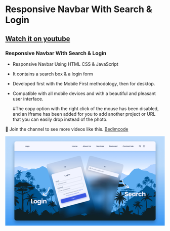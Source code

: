 # Responsive Navbar With Search & Login
## [Watch it on youtube](https://youtu.be/kviVE1t06Rg)
### Responsive Navbar With Search & Login

- Responsive Navbar Using HTML CSS & JavaScript
- It contains a search box & a login form
- Developed first with the Mobile First methodology, then for desktop.
- Compatible with all mobile devices and with a beautiful and pleasant user interface.

  #The copy option with the right click of the mouse has been disabled, and an iframe has been added for you to add another project or URL that you can easily drop instead of the photo.

💙 Join the channel to see more videos like this. [Bedimcode](https://www.youtube.com/@Bedimcode)

![preview img](/preview.png)
